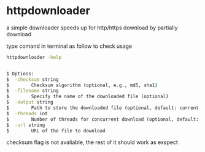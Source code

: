 # httpdownloader
a simple downloader speeds up for http/https download by partially download 

type comand in terminal as follow to check usage
~~~cmd
httpdownloader -help 


$ Options:
$  -checksum string
$        Checksum algorithm (optional, e.g., md5, sha1)
$  -filename string
$        Specify the name of the downloaded file (optional)
$  -output string
$        Path to store the downloaded file (optional, default: current directory)
$  -threads int
$        Number of threads for concurrent download (optional, default: 10) (default 10)
$  -url string
$        URL of the file to download
~~~

checksum flag is not avaliable, the rest of it should work as exspect
